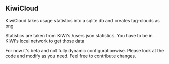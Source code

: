 ## KiwiCloud

KiwiCloud takes usage statistics into a sqlite db and creates tag-clouds as png

Statistics are taken from KiWi's /users json statistics. You have to be in KiWi's local network to get those data

For now it's beta and not fully dynamic configurationwise. Please look at the code and modify as you need.
Feel free to contribute changes.

